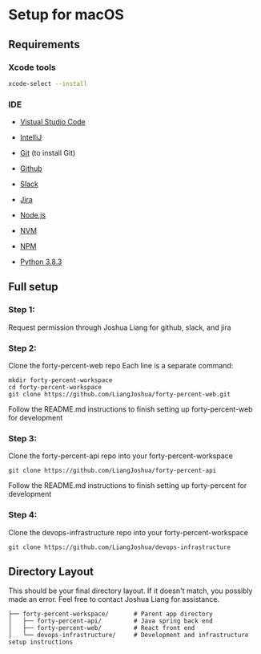 # Setup for macOS

## Requirements

### Xcode tools
```bash
xcode-select --install
```

### IDE
* [Vistual Studio Code](https://code.visualstudio.com/download)
* [IntelliJ](https://www.jetbrains.com/idea/download/#section=mac)

* [Git](https://git-scm.com/downloads) (to install Git)
* [Github](https://github.com/)
* [Slack](https://slack.com/)
* [Jira](https://jira.atlassian.com/)
* [Node.js](https://nodejs.org/)
* [NVM](https://github.com/nvm-sh/nvm)
* [NPM](https://www.npmjs.com/get-npm)
* [Python 3.8.3](https://www.python.org/downloads/)

## Full setup

### Step 1:
Request permission through Joshua Liang for github, slack, and jira

### Step 2:
Clone the forty-percent-web repo
Each line is a separate command:

```
mkdir forty-percent-workspace
cd forty-percent-workspace
git clone https://github.com/LiangJoshua/forty-percent-web.git
```

Follow the README.md instructions to finish setting up forty-percent-web for development

### Step 3:
Clone the forty-percent-api repo into your forty-percent-workspace

```
git clone https://github.com/LiangJoshua/forty-percent-api
```

Follow the README.md instructions to finish setting up forty-percent for development

### Step 4:
Clone the devops-infrastructure repo into your forty-percent-workspace

```
git clone https://github.com/LiangJoshua/devops-infrastructure
```

## Directory Layout
This should be your final directory layout. If it doesn't match, you possibly made an error. Feel free to contact Joshua Liang for assistance. 

```
├── forty-percent-workspace/       # Parent app directory
│   ├── forty-percent-api/         # Java spring back end
│   ├── forty-percent-web/         # React front end
│   └── devops-infrastructure/     # Development and infrastructure setup instructions
```
